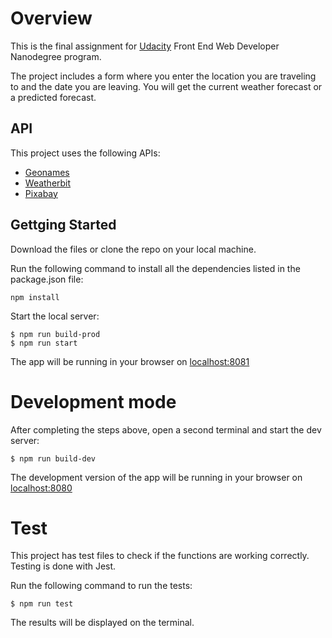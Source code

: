 # Overview

This is the final assignment for [Udacity](https://www.udacity.com/course/front-end-web-developer-nanodegree--nd0011) Front End Web Developer Nanodegree program.

The project includes a form where you enter the location you are traveling to and the date you are leaving. You will get the current weather forecast or a predicted forecast.

## API

This project uses the following APIs:

- [Geonames](http://www.geonames.org/export/web-services.html)
- [Weatherbit](https://www.weatherbit.io/account/create)
- [Pixabay](https://pixabay.com/api/docs/)

## Gettging Started

Download the files or clone the repo on your local machine.

Run the following command to install all the dependencies listed in the package.json file:

```
npm install
```

Start the local server:

```
$ npm run build-prod
$ npm run start
```

The app will be running in your browser on [localhost:8081](http://localhost:8081)

# Development mode

After completing the steps above, open a second terminal and start the dev server:

```
$ npm run build-dev
```

The development version of the app will be running in your browser on [localhost:8080](http://localhost:8080)

# Test

This project has test files to check if the functions are working correctly. Testing is done with Jest.

Run the following command to run the tests:

```
$ npm run test
```

The results will be displayed on the terminal.
